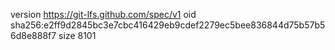 version https://git-lfs.github.com/spec/v1
oid sha256:e2ff9d2845bc3e7cbc416429eb9cdef2279ec5bee836844d75b57b56d8e888f7
size 8101
